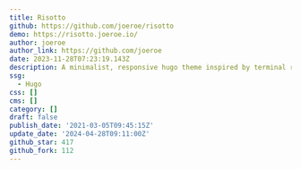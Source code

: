 ```yaml
---
title: Risotto
github: https://github.com/joeroe/risotto
demo: https://risotto.joeroe.io/
author: joeroe
author_link: https://github.com/joeroe
date: 2023-11-28T07:23:19.143Z
description: A minimalist, responsive hugo theme inspired by terminal ricing aesthetics.
ssg:
  - Hugo
css: []
cms: []
category: []
draft: false
publish_date: '2021-03-05T09:45:15Z'
update_date: '2024-04-28T09:11:00Z'
github_star: 417
github_fork: 112
---
```

